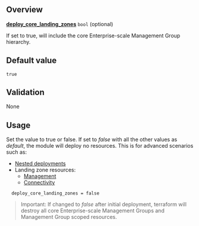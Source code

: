## Overview

[**deploy_core_landing_zones**](#overview) `bool` (optional)

If set to true, will include the core Enterprise-scale Management Group hierarchy.

## Default value

`true`

## Validation

None

## Usage

Set the value to true or false.
If set to _false_ with all the other values as _default_, the module will deploy no resources.
This is for advanced scenarios such as:

- [Nested deployments][wiki_deploy_using_module_nesting]
- Landing zone resources:
  - [Management][wiki_management_resources]
  - [Connectivity][wiki_connectivity_resources]

```hcl
  deploy_core_landing_zones = false
```

> Important: If changed to _false_ after initial deployment, terraform will destroy all core Enterprise-scale Management Groups and Management Group scoped resources.

[//]: # "************************"
[//]: # "INSERT LINK LABELS BELOW"
[//]: # "************************"

[this_page]: # "Link for the current page."

[wiki_management_resources]:        ./%5BUser-Guide%5D-Management-Resources "Wiki - Management Resources"
[wiki_connectivity_resources]:      ./%5BUser-Guide%5D-Connectivity-Resources "Wiki - Connectivity Resources"
[wiki_deploy_using_module_nesting]: ./%5BExamples%5D-Deploy-Using-Module-Nesting "Wiki - Deploy Using Module Nesting"
